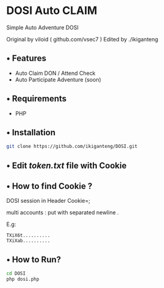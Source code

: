 # DOSI Auto CLAIM

Simple Auto Adventure DOSI

Original by viloid ( github.com/vsec7 )
Edited by ./ikiganteng
## • Features
- Auto Claim DON / Attend Check
- Auto Participate Adventure (soon)

## • Requirements
- PHP

## • Installation

```bash
git clone https://github.com/ikiganteng/DOSI.git
```

## • Edit *token.txt* file with Cookie

## • How to find Cookie ?
DOSI session in Header Cookie=<value>;

multi accounts : put <value> with separated newline .

E.g: 
```
TXiX6t..........
TXiXab..........
```

## • How to Run?
```bash
cd DOSI
php dosi.php
```
